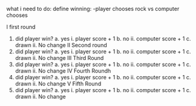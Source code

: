what i need to do:
define winning:
 -player chooses rock vs computer chooses
 
I first round
1. did player win?
  a. yes
    i. player score + 1
  b. no
    ii. computer score + 1
  c. drawn
    ii. No change
II Second round
1. did player win?
  a. yes
    i. player score + 1
  b. no
    ii. computer score + 1
  c. drawn
    ii. No change
III Third Round
1. did player win?
  a. yes
    i. player score + 1
  b. no
    ii. computer score + 1
  c. drawn
    ii. No change
IV Fourth Roundh
1. did player win?
  a. yes
    i. player score + 1
  b. no
    ii. computer score + 1
  c. drawn
    ii. No change
V Fifth Round
1. did player win?
  a. yes
    i. player score + 1
  b. no
    ii. computer score + 1
  c. drawn
    ii. No change
